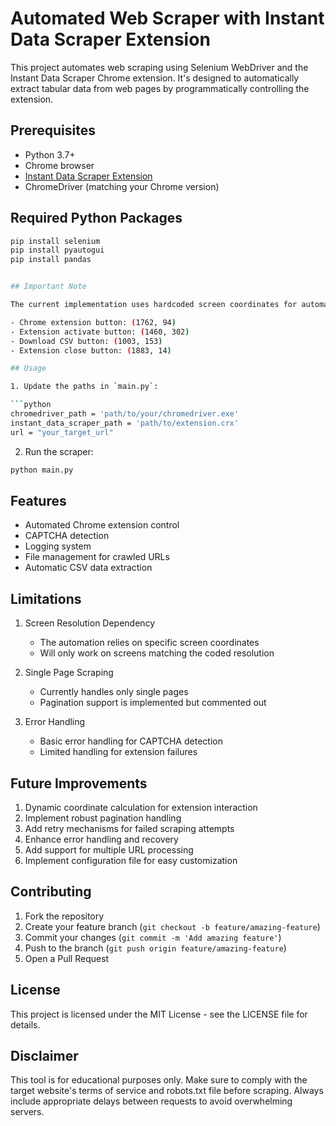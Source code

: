 # Automated Web Scraper with Instant Data Scraper Extension

This project automates web scraping using Selenium WebDriver and the Instant Data Scraper Chrome extension. It's designed to automatically extract tabular data from web pages by programmatically controlling the extension.

## Prerequisites

- Python 3.7+
- Chrome browser
- [Instant Data Scraper Extension](https://chromewebstore.google.com/detail/instant-data-scraper/ofaokhiedipichpaobibbnahnkdoiiah)
- ChromeDriver (matching your Chrome version)

## Required Python Packages

```bash
pip install selenium
pip install pyautogui
pip install pandas


## Important Note

The current implementation uses hardcoded screen coordinates for automating the extension interface. These coordinates are set for a specific screen resolution and will need to be adjusted for different displays:

- Chrome extension button: (1762, 94)
- Extension activate button: (1460, 302)
- Download CSV button: (1003, 153)
- Extension close button: (1883, 14)

## Usage

1. Update the paths in `main.py`:

```python
chromedriver_path = 'path/to/your/chromedriver.exe'
instant_data_scraper_path = 'path/to/extension.crx'
url = "your_target_url"
```

2. Run the scraper:

```bash
python main.py
```

## Features

- Automated Chrome extension control
- CAPTCHA detection
- Logging system
- File management for crawled URLs
- Automatic CSV data extraction

## Limitations

1. Screen Resolution Dependency
   - The automation relies on specific screen coordinates
   - Will only work on screens matching the coded resolution

2. Single Page Scraping
   - Currently handles only single pages
   - Pagination support is implemented but commented out

3. Error Handling
   - Basic error handling for CAPTCHA detection
   - Limited handling for extension failures

## Future Improvements

1. Dynamic coordinate calculation for extension interaction
2. Implement robust pagination handling
3. Add retry mechanisms for failed scraping attempts
4. Enhance error handling and recovery
5. Add support for multiple URL processing
6. Implement configuration file for easy customization

## Contributing

1. Fork the repository
2. Create your feature branch (`git checkout -b feature/amazing-feature`)
3. Commit your changes (`git commit -m 'Add amazing feature'`)
4. Push to the branch (`git push origin feature/amazing-feature`)
5. Open a Pull Request

## License

This project is licensed under the MIT License - see the LICENSE file for details.

## Disclaimer

This tool is for educational purposes only. Make sure to comply with the target website's terms of service and robots.txt file before scraping. Always include appropriate delays between requests to avoid overwhelming servers.
